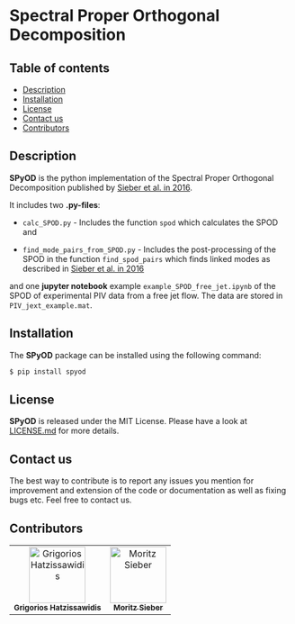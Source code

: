 # Spectral Proper Orthogonal Decomposition


## Table of contents

  * [Description](#description)
  * [Installation](#installation)
  * [License](#license)
  * [Contact us](#contact-us)
  * [Contributors](#contributors)


## Description

__SPyOD__ is the python implementation of the Spectral Proper Orthogonal Decomposition published by [Sieber et al. in 2016](https://www.cambridge.org/core/journals/journal-of-fluid-mechanics/article/spectral-proper-orthogonal-decomposition/DCD8A6EDEFD56F5A9715DBAD38BD461A).

It includes two __.py-files__:

- `calc_SPOD.py` - Includes the function `spod` which calculates the SPOD and

- `find_mode_pairs_from_SPOD.py` - Includes the post-processing of the SPOD in the function `find_spod_pairs` which finds linked modes as described in [Sieber et al. in 2016](https://www.cambridge.org/core/journals/journal-of-fluid-mechanics/article/spectral-proper-orthogonal-decomposition/DCD8A6EDEFD56F5A9715DBAD38BD461A)


and one __jupyter notebook__ example `example_SPOD_free_jet.ipynb` of the SPOD of experimental PIV data from a free jet flow. The data are stored in `PIV_jext_example.mat`.

## Installation 

The __SPyOD__ package can be installed using the following command:
```bash
$ pip install spyod
```
## License

__SPyOD__ is released under the MIT License. Please have a look at [LICENSE.md](LICENSE.md) for more details.

## Contact us
The best way to contribute is to report any issues you mention for improvement and extension of the code or documentation as well as fixing bugs etc. Feel free to contact us. 


## Contributors

<!-- ALL-CONTRIBUTORS-LIST:START - Do not remove or modify this section -->
<!-- prettier-ignore-start -->
<!-- markdownlint-disable -->
<table>
  <tbody>
    <tr>
      <td align="center"><a href="https://github.com/grigorishat"><img src="https://avatars.githubusercontent.com/u/114856563?s=400&u=9eea6aaba80fe841c18c8a621111e2d9f3da63ed&v=4" width="100px;" alt="Grigorios Hatzissawidis"/><br /><sub><b>Grigorios Hatzissawidis</b></sub></td>
      <td align="center"><a href="https://github.com/morsieber"><img src="https://avatars.githubusercontent.com/u/116639701?v=4" width="100px;" alt="Moritz Sieber"/><br /><sub><b>Moritz Sieber</b></sub></td>

  </tbody>
</table>

<!-- markdownlint-restore -->
<!-- prettier-ignore-end -->

<!-- ALL-CONTRIBUTORS-LIST:END -->

